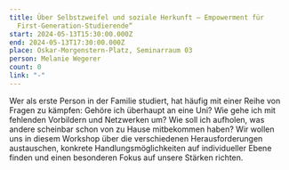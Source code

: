 ```yaml
---
title: Über Selbstzweifel und soziale Herkunft – Empowerment für
  First-Generation-Studierende“
start: 2024-05-13T15:30:00.000Z
end: 2024-05-13T17:30:00.000Z
place: Oskar-Morgenstern-Platz, Seminarraum 03
person: Melanie Wegerer
count: 0
link: "-"
---
```

<!--StartFragment-->

Wer als erste Person in der Familie studiert, hat häufig mit einer Reihe von Fragen zu kämpfen: Gehöre ich überhaupt an eine Uni? Wie gehe ich mit fehlenden Vorbildern und Netzwerken um? Wie soll ich aufholen, was andere scheinbar schon von zu Hause mitbekommen haben? Wir wollen uns in diesem Workshop über die verschiedenen Herausforderungen austauschen, konkrete Handlungsmöglichkeiten auf individueller Ebene finden und einen besonderen Fokus auf unsere Stärken richten.

<!--EndFragment-->